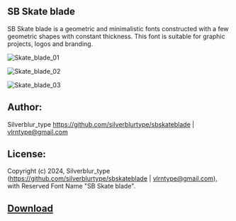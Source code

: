 ## SB Skate blade

SB Skate blade is a geometric and minimalistic fonts constructed with a few geometric shapes with constant thickness. This font is suitable for graphic projects, logos and branding.

![Skate_blade_01](https://github.com/silverblurtype/fonts/assets/163983174/6ef25fb7-d845-4b7d-bcf7-ae6246570c22)

![Skate_blade_02](https://github.com/silverblurtype/fonts/assets/163983174/8e94ad19-6a81-476b-84d8-294663bb4458)

![Skate_blade_03](https://github.com/silverblurtype/fonts/assets/163983174/c41033df-f847-47d0-9785-1359e2666d33)


## Author:
Silverblur_type
https://github.com/silverblurtype/sbskateblade | vlrntype@gmail.com

## License:
Copyright (c) 2024, Silverblur_type (https://github.com/silverblurtype/sbskateblade | vlrntype@gmail.com),
with Reserved Font Name "SB Skate blade".

## [Download](https://github.com/silverblurtype/fonts/raw/main/sb_skate_blade/SBSkateblade-Regular.otf)

